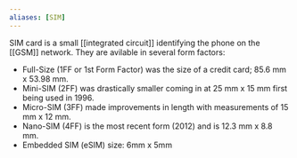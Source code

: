 ```yaml
---
aliases: [SIM]
---
```

SIM card is a small [[integrated circuit]] identifying the phone on the [[GSM]] network. They are avilable in several form factors:
-   Full-Size (1FF or 1st Form Factor) was the size of a credit card; 85.6 mm x 53.98 mm.
-   Mini-SIM (2FF) was drastically smaller coming in at 25 mm x 15 mm first being used in 1996.
-   Micro-SIM (3FF) made improvements in length with measurements of 15 mm x 12 mm.
-   Nano-SIM (4FF) is the most recent form (2012) and is 12.3 mm x 8.8 mm.
-   Embedded SIM (eSIM) size: 6mm x 5mm